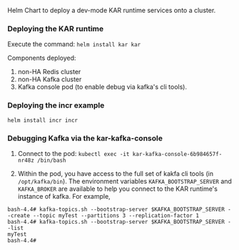 Helm Chart to deploy a dev-mode KAR runtime services onto a cluster.

### Deploying the KAR runtime

Execute the command: `helm install kar kar`

Components deployed:
1. non-HA Redis cluster
2. non-HA Kafka cluster
3. Kafka console pod (to enable debug via kafka's cli tools).

### Deploying the incr example

`helm install incr incr`

### Debugging Kafka via the kar-kafka-console

1. Connect to the pod: `kubectl exec -it kar-kafka-console-6b984657f-nr48z /bin/bash`

2. Within the pod, you have access to the full set of kakfa cli tools (in `/opt/kafka/bin`).
The environment variables `KAFKA_BOOTSTRAP_SERVER` and `KAFKA_BROKER` are available to
help you connect to the KAR runtime's instance of kafka.  For example,
```
bash-4.4# kafka-topics.sh --bootstrap-server $KAFKA_BOOTSTRAP_SERVER --create --topic myTest --partitions 3 --replication-factor 1 
bash-4.4# kafka-topics.sh --bootstrap-server $KAFKA_BOOTSTRAP_SERVER --list 
myTest
bash-4.4#
```
